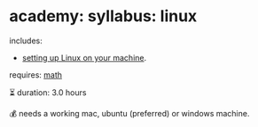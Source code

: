 # academy: syllabus: linux

includes:
- [setting up Linux on your machine](https://github.com/kamangir/bluer-ai).

requires: [math](./math.md)

⏳ duration: 3.0 hours

💰 needs a working mac, ubuntu (preferred) or windows machine.

